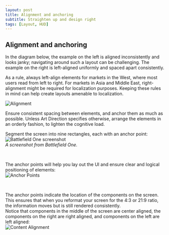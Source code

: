 ```yaml
---
layout: post
title: Alignment and anchoring
subtitle: Straighten up and design right
tags: [Layout, HUD]
---
```


## Alignment and anchoring
In the diagram below, the example on the left is aligned inconsistently and looks janky; navigating around such a layout can be challenging. The example on the right is left-aligned uniformly and spaced apart consistently. 

As a rule, always left-align elements for markets in the West, where most users read from left to right. For markets in Asia and Middle East, right-alignment might be required for localization purposes. Keeping these rules in mind can help create layouts amenable to localization.

![Alignment](/privatebebomalaka/img/Left_Alignment.png)  

Ensure consistent spacing between elements, and anchor them as much as possible. Unless Art Direction specifies otherwise, arrange the elements in an orderly fashion, to lighten the cognitive load. 

Segment the screen into nine rectangles, each with an anchor point:  
![Battlefield One screenshot](/privatebebomalaka/img/Battlefield_screenshot.jpg)  
_A screenshot from Battlefield One._

<br>

The anchor points will help you lay out the UI and ensure clear and logical positioning of elements:  
![Anchor Points](/privatebebomalaka/img/Battlefield_anchorpoint.jpg)  

<br>

The anchor points indicate the location of the components on the screen. This ensures that when you reformat your screen for the 4:3 or 21:9 ratio, the information moves but is still rendered consistently.  
Notice that components in the middle of the screen are center aligned, the components on the right are right aligned, and components on the left are left aligned:  
![Content Alignment](/privatebebomalaka/img/Battlefield_alignment.jpg)  

<br> 